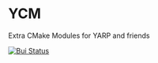 YCM
===

Extra CMake Modules for YARP and friends


[![Bui Status](https://travis-ci.org/robotology/ycm.png?branch=master)](https://travis-ci.org/robotology/ycm)
